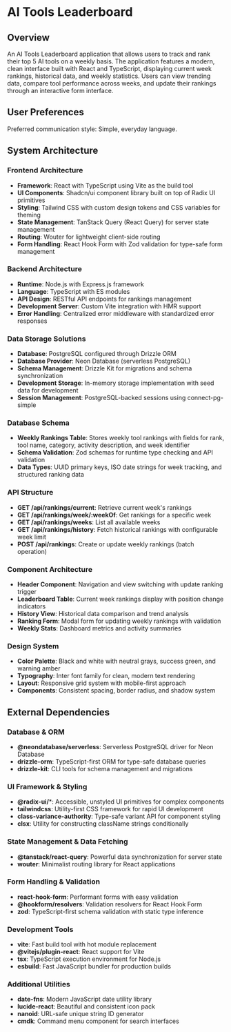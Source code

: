 # AI Tools Leaderboard

## Overview

An AI Tools Leaderboard application that allows users to track and rank their top 5 AI tools on a weekly basis. The application features a modern, clean interface built with React and TypeScript, displaying current week rankings, historical data, and weekly statistics. Users can view trending data, compare tool performance across weeks, and update their rankings through an interactive form interface.

## User Preferences

Preferred communication style: Simple, everyday language.

## System Architecture

### Frontend Architecture
- **Framework**: React with TypeScript using Vite as the build tool
- **UI Components**: Shadcn/ui component library built on top of Radix UI primitives
- **Styling**: Tailwind CSS with custom design tokens and CSS variables for theming
- **State Management**: TanStack Query (React Query) for server state management
- **Routing**: Wouter for lightweight client-side routing
- **Form Handling**: React Hook Form with Zod validation for type-safe form management

### Backend Architecture
- **Runtime**: Node.js with Express.js framework
- **Language**: TypeScript with ES modules
- **API Design**: RESTful API endpoints for rankings management
- **Development Server**: Custom Vite integration with HMR support
- **Error Handling**: Centralized error middleware with standardized error responses

### Data Storage Solutions
- **Database**: PostgreSQL configured through Drizzle ORM
- **Database Provider**: Neon Database (serverless PostgreSQL)
- **Schema Management**: Drizzle Kit for migrations and schema synchronization
- **Development Storage**: In-memory storage implementation with seed data for development
- **Session Management**: PostgreSQL-backed sessions using connect-pg-simple

### Database Schema
- **Weekly Rankings Table**: Stores weekly tool rankings with fields for rank, tool name, category, activity description, and week identifier
- **Schema Validation**: Zod schemas for runtime type checking and API validation
- **Data Types**: UUID primary keys, ISO date strings for week tracking, and structured ranking data

### API Structure
- **GET /api/rankings/current**: Retrieve current week's rankings
- **GET /api/rankings/week/:weekOf**: Get rankings for a specific week
- **GET /api/rankings/weeks**: List all available weeks
- **GET /api/rankings/history**: Fetch historical rankings with configurable week limit
- **POST /api/rankings**: Create or update weekly rankings (batch operation)

### Component Architecture
- **Header Component**: Navigation and view switching with update ranking trigger
- **Leaderboard Table**: Current week rankings display with position change indicators
- **History View**: Historical data comparison and trend analysis
- **Ranking Form**: Modal form for updating weekly rankings with validation
- **Weekly Stats**: Dashboard metrics and activity summaries

### Design System
- **Color Palette**: Black and white with neutral grays, success green, and warning amber
- **Typography**: Inter font family for clean, modern text rendering
- **Layout**: Responsive grid system with mobile-first approach
- **Components**: Consistent spacing, border radius, and shadow system

## External Dependencies

### Database & ORM
- **@neondatabase/serverless**: Serverless PostgreSQL driver for Neon Database
- **drizzle-orm**: TypeScript-first ORM for type-safe database queries
- **drizzle-kit**: CLI tools for schema management and migrations

### UI Framework & Styling
- **@radix-ui/***: Accessible, unstyled UI primitives for complex components
- **tailwindcss**: Utility-first CSS framework for rapid UI development
- **class-variance-authority**: Type-safe variant API for component styling
- **clsx**: Utility for constructing className strings conditionally

### State Management & Data Fetching
- **@tanstack/react-query**: Powerful data synchronization for server state
- **wouter**: Minimalist routing library for React applications

### Form Handling & Validation
- **react-hook-form**: Performant forms with easy validation
- **@hookform/resolvers**: Validation resolvers for React Hook Form
- **zod**: TypeScript-first schema validation with static type inference

### Development Tools
- **vite**: Fast build tool with hot module replacement
- **@vitejs/plugin-react**: React support for Vite
- **tsx**: TypeScript execution environment for Node.js
- **esbuild**: Fast JavaScript bundler for production builds

### Additional Utilities
- **date-fns**: Modern JavaScript date utility library
- **lucide-react**: Beautiful and consistent icon pack
- **nanoid**: URL-safe unique string ID generator
- **cmdk**: Command menu component for search interfaces